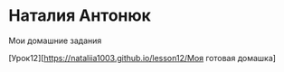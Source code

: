 

# Наталия Антонюк
Мои домашние задания

[Урок12][https://nataliia1003.github.io/lesson12/Моя готовая домашка]
